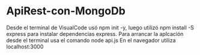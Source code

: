# ApiRest-con-MongoDb
Desde el terminal de VisualCode usó npm init -y, luego utilizó npm install -S express para instalar dependencias express. 
Para arrancar la aplcación desde el terminal usa el comando node api.js
En el navegador utiliza localhost:3000
